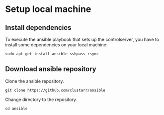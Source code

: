 # Setup local machine

## Install dependencies
To execute the ansible playbook that sets up the controlserver, you have to install some dependencies on your local
machine:

    sudo apt-get install ansible sshpass rsync

## Download ansible repository
Clone the ansible repository.

    git clone https://github.com/clustarr/ansible

Change directory to the repository.

    cd ansible
